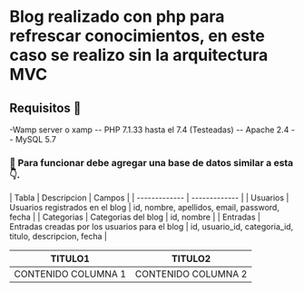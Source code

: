 # Blog realizado con php para refrescar conocimientos, en este caso se realizo sin la arquitectura MVC  

## Requisitos 🙌

-Wamp server o xamp
    -- PHP 7.1.33 hasta el 7.4 (Testeadas)
    -- Apache 2.4
    -- MySQL 5.7

### 👀 Para funcionar debe agregar una base de datos similar a esta 👇.

| Tabla | Descripcion | Campos |
| ------------- | ------------- |
| Usuarios  | Usuarios registrados en el blog  | id, nombre, apellidos, email, password, fecha |
| Categorias  | Categorias del blog  | id, nombre |
| Entradas  | Entradas creadas por los usuarios para el blog  | id, usuario_id, categoria_id, titulo, descripcion, fecha |


| TITULO1| TITULO2|
| ----- | ---- |
| CONTENIDO COLUMNA 1 | CONTENIDO COLUMNA 2 |

